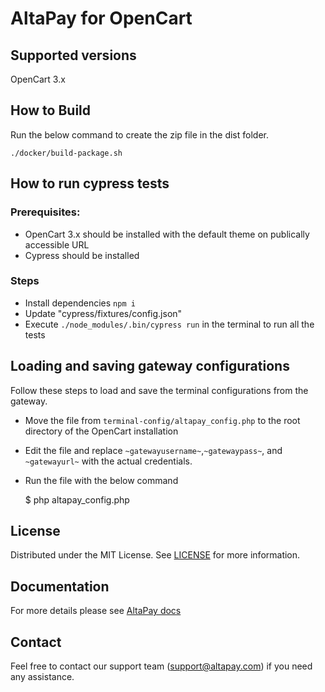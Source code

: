# AltaPay for OpenCart

## Supported versions
OpenCart 3.x

## How to Build
Run the below command to create the zip file in the dist folder.

    ./docker/build-package.sh

## How to run cypress tests

### Prerequisites: 

* OpenCart 3.x should be installed with the default theme on publically accessible URL
* Cypress should be installed

### Steps 

* Install dependencies `npm i`
* Update "cypress/fixtures/config.json"
* Execute `./node_modules/.bin/cypress run` in the terminal to run all the tests

## Loading and saving gateway configurations
Follow these steps to load and save the terminal configurations from the gateway.
* Move the file from `terminal-config/altapay_config.php` to the root directory of the OpenCart installation
* Edit the file and replace `~gatewayusername~`,`~gatewaypass~`, and `~gatewayurl~` with the actual credentials.
* Run the file with the below command

    $ php altapay_config.php

## License

Distributed under the MIT License. See [LICENSE](LICENSE) for more information.

## Documentation

For more details please see [AltaPay docs](https://github.com/AltaPay/plugin-opencart3/wiki)

## Contact
Feel free to contact our support team (support@altapay.com) if you need any assistance.

